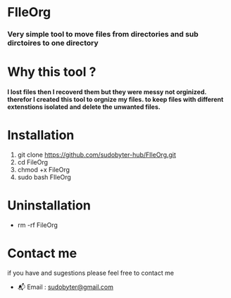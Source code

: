 # FIleOrg
### Very simple tool to move files from directories and sub dirctoires to one directory 
# Why this tool ? 
#### I lost files then I recoverd them but they were messy not orginized. therefor I created this tool to orgnize my files. to keep files with different extenstions isolated and delete the unwanted files.


# Installation 
1. git clone https://github.com/sudobyter-hub/FIleOrg.git
1. cd FileOrg
1. chmod +x FileOrg
1. sudo bash FIleOrg 

# Uninstallation
- rm -rf FileOrg 

# Contact me
if you have and sugestions please feel free to contact me
- :mailbox_with_mail: Email : sudobyter@gmail.com
